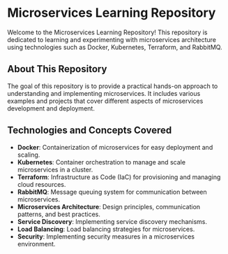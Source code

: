 # Microservices Learning Repository

Welcome to the Microservices Learning Repository! This repository is dedicated to learning and experimenting with microservices architecture using technologies such as Docker, Kubernetes, Terraform, and RabbitMQ.

## About This Repository

The goal of this repository is to provide a practical hands-on approach to understanding and implementing microservices. It includes various examples and projects that cover different aspects of microservices development and deployment.

## Technologies and Concepts Covered

- **Docker**: Containerization of microservices for easy deployment and scaling.
- **Kubernetes**: Container orchestration to manage and scale microservices in a cluster.
- **Terraform**: Infrastructure as Code (IaC) for provisioning and managing cloud resources.
- **RabbitMQ**: Message queuing system for communication between microservices.
- **Microservices Architecture**: Design principles, communication patterns, and best practices.
- **Service Discovery**: Implementing service discovery mechanisms.
- **Load Balancing**: Load balancing strategies for microservices.
- **Security**: Implementing security measures in a microservices environment.

